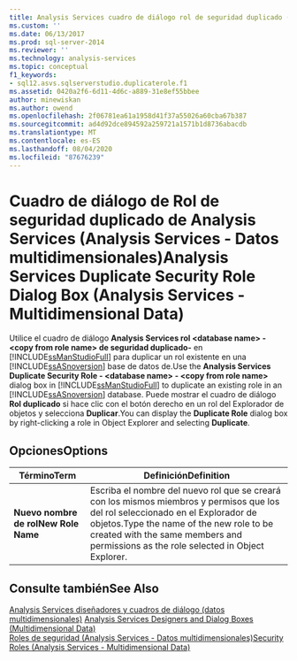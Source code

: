 ```yaml
---
title: Analysis Services cuadro de diálogo rol de seguridad duplicado (Analysis Services-datos multidimensionales) | Microsoft Docs
ms.custom: ''
ms.date: 06/13/2017
ms.prod: sql-server-2014
ms.reviewer: ''
ms.technology: analysis-services
ms.topic: conceptual
f1_keywords:
- sql12.asvs.sqlserverstudio.duplicaterole.f1
ms.assetid: 0420a2f6-6d11-4d6c-a889-31e8ef55bbee
author: minewiskan
ms.author: owend
ms.openlocfilehash: 2f06781ea61a1958d41f37a55026a60cba67b387
ms.sourcegitcommit: ad4d92dce894592a259721a1571b1d8736abacdb
ms.translationtype: MT
ms.contentlocale: es-ES
ms.lasthandoff: 08/04/2020
ms.locfileid: "87676239"
---
```

# <a name="analysis-services-duplicate-security-role-dialog-box-analysis-services---multidimensional-data"></a><span data-ttu-id="8c97a-102">Cuadro de diálogo de Rol de seguridad duplicado de Analysis Services (Analysis Services - Datos multidimensionales)</span><span class="sxs-lookup"><span data-stu-id="8c97a-102">Analysis Services Duplicate Security Role Dialog Box (Analysis Services - Multidimensional Data)</span></span>
  <span data-ttu-id="8c97a-103">Utilice el cuadro de diálogo **Analysis Services rol \<database name>  -  \<copy from role name> de seguridad duplicado-** en [!INCLUDE[ssManStudioFull](../includes/ssmanstudiofull-md.md)] para duplicar un rol existente en una [!INCLUDE[ssASnoversion](../includes/ssasnoversion-md.md)] base de datos de.</span><span class="sxs-lookup"><span data-stu-id="8c97a-103">Use the **Analysis Services Duplicate Security Role - \<database name> - \<copy from role name>** dialog box in [!INCLUDE[ssManStudioFull](../includes/ssmanstudiofull-md.md)] to duplicate an existing role in an [!INCLUDE[ssASnoversion](../includes/ssasnoversion-md.md)] database.</span></span> <span data-ttu-id="8c97a-104">Puede mostrar el cuadro de diálogo **Rol duplicado** si hace clic con el botón derecho en un rol del Explorador de objetos y selecciona **Duplicar**.</span><span class="sxs-lookup"><span data-stu-id="8c97a-104">You can display the **Duplicate Role** dialog box by right-clicking a role in Object Explorer and selecting **Duplicate**.</span></span>  
  
## <a name="options"></a><span data-ttu-id="8c97a-105">Opciones</span><span class="sxs-lookup"><span data-stu-id="8c97a-105">Options</span></span>  
  
|<span data-ttu-id="8c97a-106">Término</span><span class="sxs-lookup"><span data-stu-id="8c97a-106">Term</span></span>|<span data-ttu-id="8c97a-107">Definición</span><span class="sxs-lookup"><span data-stu-id="8c97a-107">Definition</span></span>|  
|----------|----------------|  
|<span data-ttu-id="8c97a-108">**Nuevo nombre de rol**</span><span class="sxs-lookup"><span data-stu-id="8c97a-108">**New Role Name**</span></span>|<span data-ttu-id="8c97a-109">Escriba el nombre del nuevo rol que se creará con los mismos miembros y permisos que los del rol seleccionado en el Explorador de objetos.</span><span class="sxs-lookup"><span data-stu-id="8c97a-109">Type the name of the new role to be created with the same members and permissions as the role selected in Object Explorer.</span></span>|  
  
## <a name="see-also"></a><span data-ttu-id="8c97a-110">Consulte también</span><span class="sxs-lookup"><span data-stu-id="8c97a-110">See Also</span></span>  
 <span data-ttu-id="8c97a-111">[Analysis Services diseñadores y cuadros de diálogo &#40;datos multidimensionales&#41;](analysis-services-designers-and-dialog-boxes-multidimensional-data.md) </span><span class="sxs-lookup"><span data-stu-id="8c97a-111">[Analysis Services Designers and Dialog Boxes &#40;Multidimensional Data&#41;](analysis-services-designers-and-dialog-boxes-multidimensional-data.md) </span></span>  
 [<span data-ttu-id="8c97a-112">Roles de seguridad &#40;Analysis Services - Datos multidimensionales&#41;</span><span class="sxs-lookup"><span data-stu-id="8c97a-112">Security Roles  &#40;Analysis Services - Multidimensional Data&#41;</span></span>](multidimensional-models/olap-logical/security-roles-analysis-services-multidimensional-data.md)  
  
  
